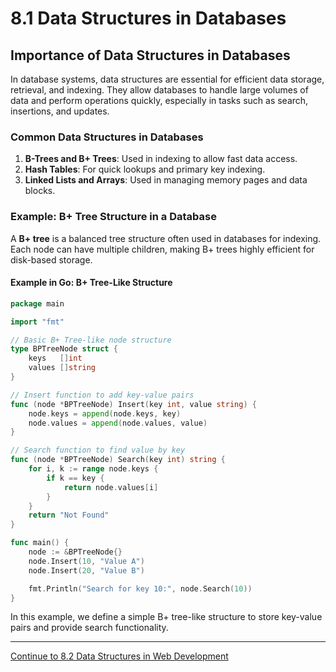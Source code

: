 
# 8.1 Data Structures in Databases

## Importance of Data Structures in Databases

In database systems, data structures are essential for efficient data storage, retrieval, and indexing. They allow databases to handle large volumes of data and perform operations quickly, especially in tasks such as search, insertions, and updates.

### Common Data Structures in Databases

1. **B-Trees and B+ Trees**: Used in indexing to allow fast data access.
2. **Hash Tables**: For quick lookups and primary key indexing.
3. **Linked Lists and Arrays**: Used in managing memory pages and data blocks.

### Example: B+ Tree Structure in a Database

A **B+ tree** is a balanced tree structure often used in databases for indexing. Each node can have multiple children, making B+ trees highly efficient for disk-based storage.

#### Example in Go: B+ Tree-Like Structure

```go
package main

import "fmt"

// Basic B+ Tree-like node structure
type BPTreeNode struct {
    keys   []int
    values []string
}

// Insert function to add key-value pairs
func (node *BPTreeNode) Insert(key int, value string) {
    node.keys = append(node.keys, key)
    node.values = append(node.values, value)
}

// Search function to find value by key
func (node *BPTreeNode) Search(key int) string {
    for i, k := range node.keys {
        if k == key {
            return node.values[i]
        }
    }
    return "Not Found"
}

func main() {
    node := &BPTreeNode{}
    node.Insert(10, "Value A")
    node.Insert(20, "Value B")

    fmt.Println("Search for key 10:", node.Search(10))
}
```

In this example, we define a simple B+ tree-like structure to store key-value pairs and provide search functionality.

---

[Continue to 8.2 Data Structures in Web Development](./8_2_Data_Structures_in_Web_Development.md)
